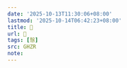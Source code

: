 ```yaml
---
date: '2025-10-13T11:30:06+08:00'
lastmod: '2025-10-14T06:42:23+08:00'
title: 󰤝
url: 󰤝
tags: [慤]
src: GHZR
note:
---
```

